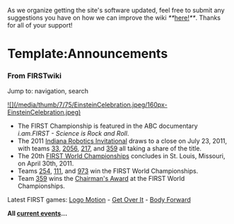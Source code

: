 As we organize getting the site's software updated, feel free to submit any
suggestions you have on how we can improve the wiki
_**_[here!](/index.php/User:Hallry/Suggestions "User:Hallry/Suggestions"
)_**_. Thanks for all of your support!

# Template:Announcements

### From FIRSTwiki

Jump to: navigation, search

[![](/media/thumb/7/75/EinsteinCelebration.jpeg/160px-
EinsteinCelebration.jpeg)](/index.php/Image:EinsteinCelebration.jpeg "" )

  * The FIRST Championship is featured in the ABC documentary _i.am.FIRST - Science is Rock and Roll_. 
  * The 2011 [Indiana Robotics Invitational](/index.php/Indiana_Robotics_Invitational "Indiana Robotics Invitational" ) draws to a close on July 23, 2011, with teams [33](/index.php/33 "33" ), [2056](/index.php/2056 "2056" ), [217](/index.php/217 "217" ), and [359](/index.php/359 "359" ) all taking a share of the title. 
  * The 20th [FIRST World Championships](/index.php/The_Championship_Event "The Championship Event" ) concludes in St. Louis, Missouri, on April 30th, 2011. 
  * Teams [254](/index.php/254 "254" ), [111](/index.php/111 "111" ), and [973](/index.php/973 "973" ) win the FIRST World Championships. 
  * Team [359](/index.php/359 "359" ) wins the [Chairman's Award](/index.php/Chairman%27s_Award "Chairman's Award" ) at the FIRST World Championships. 

Latest FIRST games: [Logo Motion](/index.php/Logo_Motion "Logo Motion" ) -
[Get Over It](/index.php/Get_Over_It "Get Over It" ) - [Body
Forward](/index.php/Body_Forward "Body Forward" )

**All [current events](/index.php/Current_events "Current events" )...**

